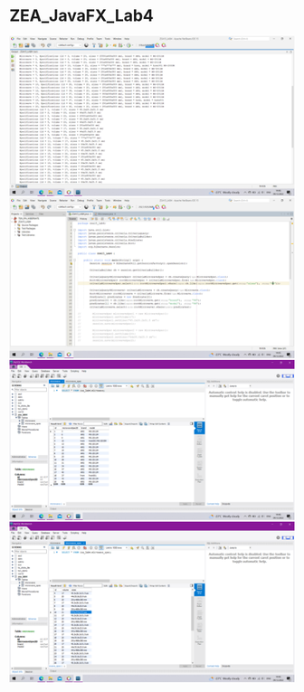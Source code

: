 # ZEA_JavaFX_Lab4

![Screenshot](Screenshot.png)
![Screenshot](Screenshot0.png)
![Screenshot](Screenshot1.png)
![Screenshot](Screenshot2.png)
